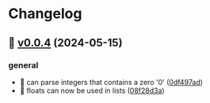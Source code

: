 # Changelog

## :bookmark: [v0.0.4](https://github.com/piot/yaml-dot-net/releases/tag/v0.0.4) (2024-05-15)



### general

* :lady_beetle: can parse integers that contains a zero '0' ([0df497ad](https://github.com/piot/yaml-dot-net/commit/0df497ad))
* :lady_beetle: floats can now be used in lists ([08f28d3a](https://github.com/piot/yaml-dot-net/commit/08f28d3a))
